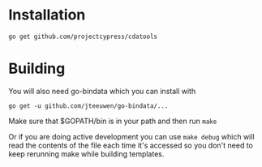 # Installation

`go get github.com/projectcypress/cdatools`

# Building

You will also need go-bindata which you can install with

`go get -u github.com/jteeuwen/go-bindata/...`

Make sure that $GOPATH/bin is in your path and then run `make`

Or if you are doing active development you can use `make debug` which will read the contents of the file each time it's accessed so you don't need to keep rerunning make while building templates.
